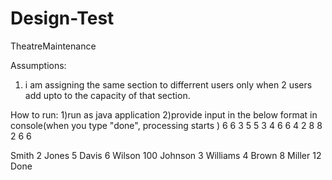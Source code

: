 # Design-Test
TheatreMaintenance

Assumptions:
1) i am assigning the same section to differrent users only when 2 users add upto to the capacity of that section.

How to run:
1)run as java application
2)provide input in the below format in console(when you type "done", processing starts )
  6 6
  3 5 5 3
  4 6 6 4
  2 8 8 2
  6 6

  Smith 2
  Jones 5
  Davis 6
  Wilson 100
  Johnson 3
  Williams 4
  Brown 8
  Miller 12
  Done

